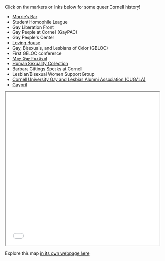 Click on the markers or links below for some queer Cornell history!

- [Morrie's Bar](Morries-Bar.md)
- Student Homophile League
- Gay Liberation Front
- Gay People at Cornell (GayPAC)
- Gay People's Center
- [Loving House](Loving-House.md)
- Gay, Bisexuals, and Lesbians of Color (GBLOC)
- First GBLOC conference
- [May Gay Festival](May-Gay-Festival.md)
- [Human Sexuality Collection](Human-Sexuality-Collection.md)
- Barbara Gittings Speaks at Cornell
- Lesbian/Bisexual Women Support Group
- [Cornell University Gay and Lesbian Alumni Association (CUGALA)](CUGALA.md)
- [Gaypril](Gaypril.md)


<iframe src="gay-ithaca-map.html" height="500" width="500"></iframe>

Explore this map [in its own webpage here](gay-ithaca-map.html)
